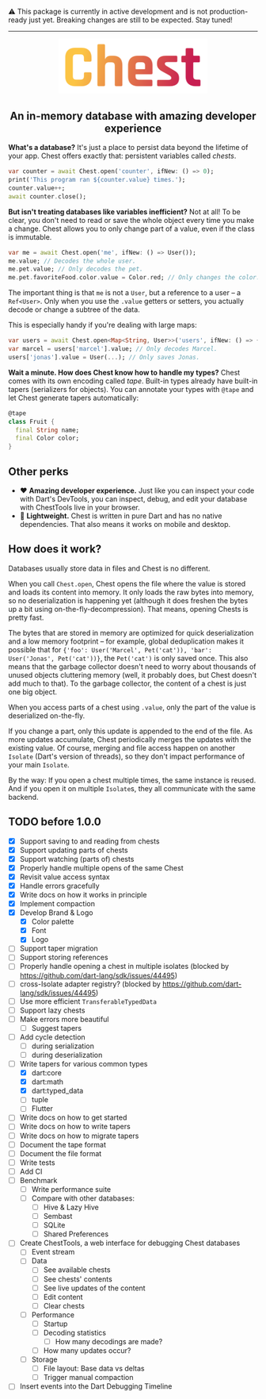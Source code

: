 ⚠ This package is currently in active development and is not production-ready just yet. Breaking changes are still to be expected. Stay tuned!

---

<center>
<img src="../logo.svg" width="300px" alt="Chest" />

## An in-memory database with amazing developer experience
</center>

**What's a database?**
It's just a place to persist data beyond the lifetime of your app. Chest offers exactly that: persistent variables called *chests*.

```dart
var counter = await Chest.open('counter', ifNew: () => 0);
print('This program ran ${counter.value} times.');
counter.value++;
await counter.close();
```

**But isn't treating databases like variables inefficient?**
Not at all! To be clear, you don't need to read or save the whole object every time you make a change.
Chest allows you to only change part of a value, even if the class is immutable.

```dart
var me = await Chest.open('me', ifNew: () => User());
me.value; // Decodes the whole user.
me.pet.value; // Only decodes the pet.
me.pet.favoriteFood.color.value = Color.red; // Only changes the color.
```

The important thing is that `me` is not a `User`, but a reference to a user – a `Ref<User>`.
Only when you use the `.value` getters or setters, you actually decode or change a subtree of the data.

This is especially handy if you're dealing with large maps:

```dart
var users = await Chest.open<Map<String, User>>('users', ifNew: () => {});
var marcel = users['marcel'].value; // Only decodes Marcel.
users['jonas'].value = User(...); // Only saves Jonas.
```

**Wait a minute. How does Chest know how to handle my types?**
Chest comes with its own encoding called *tape*. Built-in types already have built-in tapers (serializers for objects).
You can annotate your types with `@tape` and let Chest generate tapers automatically:

```dart
@tape
class Fruit {
  final String name;
  final Color color;
}
```

<!-- Tapers for types from other packages are also available to plug and play – for example, for tuple, Flutter, and TODO. -->

## Other perks

- ❤️ **Amazing developer experience.** Just like you can inspect your code with Dart's DevTools, you can inspect, debug, and edit your database with ChestTools live in your browser.
- 🎈 **Lightweight.** Chest is written in pure Dart and has no native dependencies. That also means it works on mobile and desktop.
<!-- - ⚡ **Fast.** Chest is fast. Unlike most other in-memory databases, it also minimizes startup-time. And if you want to tweak performance, profiling and statistics are built-in. -->

## How does it work?

Databases usually store data in files and Chest is no different.

When you call `Chest.open`, Chest opens the file where the value is stored and loads its content into memory.
It only loads the raw bytes into memory, so no deserialization is happening yet (although it does freshen the bytes up a bit using on-the-fly-decompression). That means, opening Chests is pretty fast.

The bytes that are stored in memory are optimized for quick deserialization and a low memory footprint – for example, global deduplication makes it possible that for `{'foo': User('Marcel', Pet('cat')), 'bar': User('Jonas', Pet('cat'))}`, the `Pet('cat')` is only saved once.
This also means that the garbage collector doesn't need to worry about thousands of unused objects cluttering memory (well, it probably does, but Chest doesn't add much to that). To the garbage collector, the content of a chest is just one big object.

When you access parts of a chest using `.value`, only the part of the value is deserialized on-the-fly.

If you change a part, only this update is appended to the end of the file. As more updates accumulate, Chest periodically merges the updates with the existing value.
Of course, merging and file access happen on another `Isolate` (Dart's version of threads), so they don't impact performance of your main `Isolate`.

By the way: If you open a chest multiple times, the same instance is reused. And if you open it on multiple `Isolate`s, they all communicate with the same backend.

## TODO before 1.0.0

- [x] Support saving to and reading from chests
- [x] Support updating parts of chests
- [x] Support watching (parts of) chests
- [x] Properly handle multiple opens of the same Chest
- [x] Revisit value access syntax
- [x] Handle errors gracefully
- [x] Write docs on how it works in principle
- [x] Implement compaction
- [x] Develop Brand & Logo
  - [x] Color palette
  - [x] Font
  - [x] Logo
- [ ] Support taper migration
- [ ] Support storing references
- [ ] Properly handle opening a chest in multiple isolates (blocked by https://github.com/dart-lang/sdk/issues/44495)
- [ ] cross-Isolate adapter registry? (blocked by https://github.com/dart-lang/sdk/issues/44495)
- [ ] Use more efficient `TransferableTypedData`
- [ ] Support lazy chests
- [ ] Make errors more beautiful
  - [ ] Suggest tapers
- [ ] Add cycle detection
  - [ ] during serialization
  - [ ] during deserialization
- [ ] Write tapers for various common types
  - [x] dart:core
  - [x] dart:math
  - [x] dart:typed_data
  - [ ] tuple
  - [ ] Flutter
- [ ] Write docs on how to get started
- [ ] Write docs on how to write tapers
- [ ] Write docs on how to migrate tapers
- [ ] Document the tape format
- [ ] Document the file format
- [ ] Write tests
- [ ] Add CI
- [ ] Benchmark
  - [ ] Write performance suite
  - [ ] Compare with other databases:
    - [ ] Hive & Lazy Hive
    - [ ] Sembast
    - [ ] SQLite
    - [ ] Shared Preferences
- [ ] Create ChestTools, a web interface for debugging Chest databases
  - [ ] Event stream
  - [ ] Data
    - [ ] See available chests
    - [ ] See chests' contents
    - [ ] See live updates of the content
    - [ ] Edit content
    - [ ] Clear chests
  - [ ] Performance
    - [ ] Startup
    - [ ] Decoding statistics
      - [ ] How many decodings are made?
    - [ ] How many updates occur?
  - [ ] Storage
    - [ ] File layout: Base data vs deltas
    - [ ] Trigger manual compaction
- [ ] Insert events into the Dart Debugging Timeline
